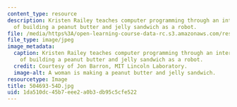 ```yaml
---
content_type: resource
description: Kristen Railey teaches computer programming through an interactive exercise
  of building a peanut butter and jelly sandwich as a robot.
file: /media/https%3A/open-learning-course-data-rc.s3.amazonaws.com/res-2-005-girls-who-build-make-your-own-wearables-workshop-spring-2015/1da510dc45b7eee2a0b3db95c5cfe522_504693-54D.jpg
file_type: image/jpeg
image_metadata:
  caption: Kristen Railey teaches computer programming through an interactive exercise
    of building a peanut butter and jelly sandwich as a robot.
  credit: Courtesy of Jon Barron, MIT Lincoln Laboratory.
  image-alt: A woman is making a peanut butter and jelly sandwich.
resourcetype: Image
title: 504693-54D.jpg
uid: 1da510dc-45b7-eee2-a0b3-db95c5cfe522
---
```

